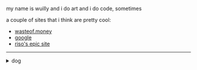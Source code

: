 my name is wuilly and i do art and i do code, sometimes

a couple of sites that i think are pretty cool:
- [wasteof.money](https://wasteof.money)
- [google](https://www.google.com)
- [riso's epic site](http://riso.gay)
---

<details><summary>dog</summary>
<img src="drink_dr_peppa.png">
</details>
